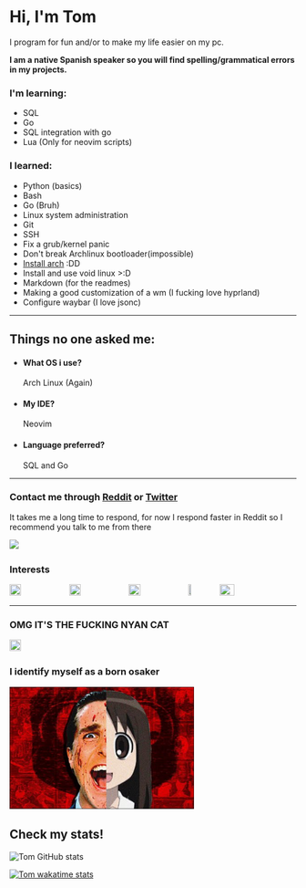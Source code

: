 # Hi, I'm Tom

I program for fun and/or to make my life easier on my pc.

**I am a native Spanish speaker so you will find spelling/grammatical errors in my projects.**

### I'm learning:
- SQL
- Go
- SQL integration with go
- Lua (Only for neovim scripts)
### I learned:
- Python (basics)
- Bash
- Go (Bruh)
- Linux system administration
- Git
- SSH
- Fix a grub/kernel panic
- Don't break Archlinux bootloader(impossible)
- [Install arch](https://github.com/Tom5521/ArchLinuxInstaller) :DD
- Install and use void linux >:D
- Markdown (for the readmes)
- Making a good customization of a wm (I fucking love hyprland)
- Configure waybar (I love jsonc)

---

## Things no one asked me:

- #### What OS i use?
    Arch Linux (Again)
- #### My IDE?
    Neovim
- #### Language preferred?
    SQL and Go

---

### Contact me through [Reddit](https://www.reddit.com/u/Sad-Technician3861) or [Twitter](https://twitter.com/Angel_Tomas2008)


It takes me a long time to respond, for now I respond faster in Reddit so I recommend you talk to me from there 

![](https://komarev.com/ghpvc/?username=Tom5521&color=green&style=flat-square)

### Interests
<a href="https://www.python.org/"><img src="https://upload.wikimedia.org/wikipedia/commons/f/f8/Python_logo_and_wordmark.svg" height="20%" width="20%"></a>
<a href="https://go.dev/"><img src="https://upload.wikimedia.org/wikipedia/commons/0/05/Go_Logo_Blue.svg" height="20%" width="20%"></a>
<a href="https://archlinux.org/"><img src="https://i.postimg.cc/8zbXyg1X/1200px-Arch-Linux-logo-svg.png" height="20%" width="20%"></a>
<a href="https://kernel.org"><img src="https://upload.wikimedia.org/wikipedia/commons/a/af/Tux.png" height="10%" width="10%"></a>
<a href="https://www.gnu.org/software/bash/"><img src="https://upload.wikimedia.org/wikipedia/commons/thumb/8/82/Gnu-bash-logo.svg/1920px-Gnu-bash-logo.svg.png" height="23%" width="23%"></a>

---


### OMG IT'S THE FUCKING NYAN CAT

<a href="https://www.nyan.cat/"><img src="https://www.nyan.cat/images/Collection11-20.gif" height="10%" width="20%"></a> 

### I identify myself as a born osaker

![img](https://github.com/Tom5521/Tom5521/blob/111843d149c6fabf76e0e577bcfb6936317fc0d2/Screenshot_dom%2004%20feb%202024%2023%3A37%3A03%20-03_.png)

## Check my stats!

![Tom GitHub stats](https://github-readme-stats.vercel.app/api?username=Tom5521\&show_icons=true\&theme=dark\&include_all_commits=true\&rank_icon=github)

[![Tom wakatime stats](https://github-readme-stats.vercel.app/api/wakatime?username=@Tom5521\&theme=dark\&layout=compact)](https://github.com/anuraghazra/github-readme-stats)






